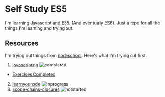 # Self Study ES5
I'm learning Javascript and ES5. (And eventually ES6). Just a repo for all the things I'm learning and trying out.

## Resources
I'm trying out things from [nodeschool](http://nodeschool.io/#workshoppers). Here's what I'm trying out first.  

1. [javascripting](https://github.com/sethvincent/javascripting) ![completed]
  - [Exercises Completed](Class01_javascripting/)
2. [learnyounode](https://github.com/workshopper/learnyounode) ![inprogress]
3. [scope-chains-closures](https://github.com/jesstelford/scope-chains-closures) ![notstarted]

[completed]: https://img.shields.io/badge/status-completed-brightgreen.svg
[inprogress]: https://img.shields.io/badge/status-inprogress-orange.svg
[notstarted]: https://img.shields.io/badge/status-not%20started-red.svg
